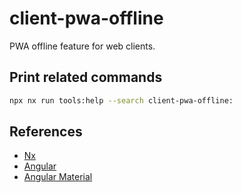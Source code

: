 # client-pwa-offline

PWA offline feature for web clients.

## Print related commands

```bash
npx nx run tools:help --search client-pwa-offline:
```

## References

- [Nx](https://nx.dev)
- [Angular](https://angular.io)
- [Angular Material](https://material.angular.io)
